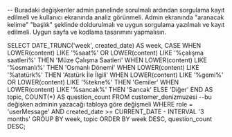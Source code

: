 -- Buradaki değişkenler admin panelinde sorulmalı ardından sorgulama kayıt edilmeli ve kullanıcı ekranında analiz görünmeli. Admin ekranında "aranacak kelime" "başlık" şeklinde doldurulmalı ve uygun sorgulama yazılmalı ve kayıt edilmeli. Uygun sayfa ve kodlama tasarımını yapmalısın.


SELECT 
    DATE_TRUNC('week', created_date) AS week,
    CASE 
        WHEN LOWER(content) LIKE '%saat%' OR LOWER(content) LIKE '%çalışma saatleri%' THEN 'Müze Çalışma Saatleri'
        WHEN LOWER(content) LIKE '%osmanlı%' THEN 'Osmanlı Dönemi'
        WHEN LOWER(content) LIKE '%atatürk%' THEN 'Atatürk İle İlgili'
        WHEN LOWER(content) LIKE '%gemi%' OR LOWER(content) LIKE '%tekne%' THEN 'Gemiler'
        WHEN LOWER(content) LIKE '%sancak%' THEN 'Sancak'
        ELSE 'Diğer'
    END AS topic,
    COUNT(*) AS question_count
FROM 
    customer_denizmuzesi --bu değişken adminin yazacağı tabloya göre değişmeli
WHERE 
    role = 'userMessage'
    AND created_date >= CURRENT_DATE - INTERVAL '3 months'
GROUP BY 
    week, topic
ORDER BY 
    week DESC, question_count DESC;